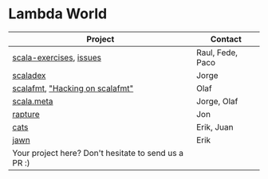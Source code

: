 # Lambda World

| Project                                                                                                                                                                             | Contact       |
| -------------                                                                                                                                                                       | ------------- |
| [scala-exercises](https://github.com/scala-exercises/scala-exercises), [issues](https://gist.github.com/raulraja/9267f5c98c92eafe5b2abbf1d22027d8)                                                                                                               | Raul, Fede, Paco          |
| [scaladex](https://github.com/scalacenter/scaladex/issues?q=is%3Aissue+is%3Aopen+label%3Ahackathon)                                                                                 | Jorge         |
| [scalafmt](https://github.com/olafurpg/scalafmt/issues?q=is%3Aissue+is%3Aopen+label%3Ahackathon), ["Hacking on scalafmt"](https://github.com/olafurpg/scalafmt#hacking-on-scalafmt) | Olaf          |
| [scala.meta](https://github.com/scalameta/scalameta/issues?q=is%3Aissue+is%3Aopen+label%3AHackathon)                                                                                | Jorge, Olaf    |
| [rapture](https://github.com/propensive/rapture/issues/242)                                                                                                                         | Jon           |
| [cats](https://github.com/typelevel/cats/issues)                                                                                                                                    | Erik, Juan    |
| [jawn](https://github.com/non/jawn/issues)                                                                                                                                          | Erik          |
| Your project here? Don't hesitate to send us a PR :)                                                                                                                                |               |

